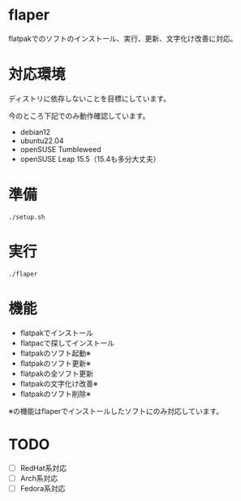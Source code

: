 # flaper
flatpakでのソフトのインストール、実行、更新、文字化け改善に対応。

# 対応環境
ディストリに依存しないことを目標にしています。

今のところ下記でのみ動作確認しています。
- debian12
- ubuntu22.04
- openSUSE Tumbleweed
- openSUSE Leap 15.5（15.4も多分大丈夫）


# 準備
```
./setup.sh
```

# 実行
```
./flaper
```

# 機能
- flatpakでインストール
- flatpacで探してインストール
- flatpakのソフト起動※
- flatpakのソフト更新※
- flatpakの全ソフト更新
- flatpakの文字化け改善※
- flatpakのソフト削除※

※の機能はflaperでインストールしたソフトにのみ対応しています。

# TODO
- [ ] RedHat系対応
- [ ] Arch系対応
- [ ] Fedora系対応  
